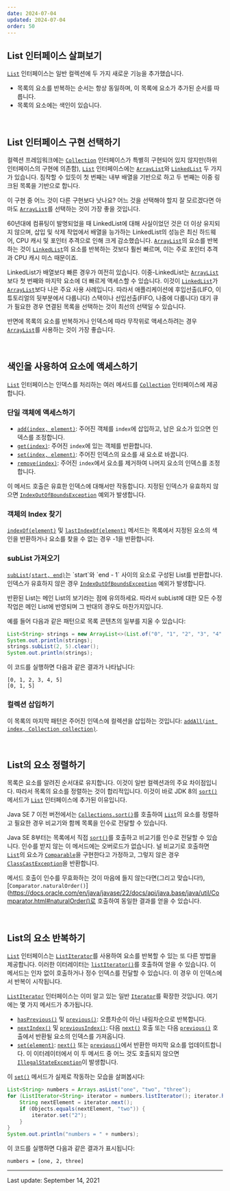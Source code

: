 ```yaml
---
date: 2024-07-04
updated: 2024-07-04
order: 50
---
```

## List 인터페이스 살펴보기

[`List`](https://docs.oracle.com/en/java/javase/22/docs/api/java.base/java/util/List.html) 인터페이스는 일반 컬렉션에 두 가지 새로운 기능을 추가했습니다.

- 목록의 요소를 반복하는 순서는 항상 동일하며, 이 목록에 요소가 추가된 순서를 따릅니다.
- 목록의 요소에는 색인이 있습니다.

 

## List 인터페이스 구현 선택하기

컬렉션 프레임워크에는 [`Collection`](https://docs.oracle.com/en/java/javase/22/docs/api/java.base/java/util/Collection.html) 인터페이스가 특별히 구현되어 있지 않지만(하위 인터페이스의 구현에 의존함), [`List`](https://docs.oracle.com/en/java/javase/22/docs/api/java.base/java/util/List.html) 인터페이스에는 [`ArrayList`](https://docs.oracle.com/en/java/javase/22/docs/api/java.base/java/util/ArrayList.html)와 [`LinkedList`](https://docs.oracle.com/en/java/javase/22/docs/api/java.base/java/util/LinkedList.html) 두 가지가 있습니다. 짐작할 수 있듯이 첫 번째는 내부 배열을 기반으로 하고 두 번째는 이중 링크된 목록을 기반으로 합니다.

이 구현 중 어느 것이 다른 구현보다 낫나요? 어느 것을 선택해야 할지 잘 모르겠다면 아마도 [`ArrayList`](https://docs.oracle.com/en/java/javase/22/docs/api/java.base/java/util/ArrayList.html)를 선택하는 것이 가장 좋을 것입니다.

60년대에 컴퓨팅이 발명되었을 때 LinkedList에 대해 사실이었던 것은 더 이상 유지되지 않으며, 삽입 및 삭제 작업에서 배열을 능가하는 LinkedList의 성능은 최신 하드웨어, CPU 캐시 및 포인터 추격으로 인해 크게 감소했습니다. [`ArrayList`](https://docs.oracle.com/en/java/javase/22/docs/api/java.base/java/util/ArrayList.html)의 요소를 반복하는 것이 [`LinkedList`](https://docs.oracle.com/en/java/javase/22/docs/api/java.base/java/util/LinkedList.html)의 요소를 반복하는 것보다 훨씬 빠르며, 이는 주로 포인터 추격과 CPU 캐시 미스 때문이죠.

LinkedList가 배열보다 빠른 경우가 여전히 있습니다. 이중-LinkedList는 [`ArrayList`](https://docs.oracle.com/en/java/javase/22/docs/api/java.base/java/util/ArrayList.html)보다 첫 번째와 마지막 요소에 더 빠르게 액세스할 수 있습니다. 이것이 [`LinkedList`](https://docs.oracle.com/en/java/javase/22/docs/api/java.base/java/util/LinkedList.html)가 [`ArrayList`](https://docs.oracle.com/en/java/javase/22/docs/api/java.base/java/util/ArrayList.html)보다 나은 주요 사용 사례입니다. 따라서 애플리케이션에 후입선출(LIFO, 이 튜토리얼의 뒷부분에서 다룹니다) 스택이나 선입선출(FIFO, 나중에 다룹니다) 대기 큐가 필요한 경우 연결된 목록을 선택하는 것이 최선의 선택일 수 있습니다.

반면에 목록의 요소를 반복하거나 인덱스에 따라 무작위로 액세스하려는 경우 [`ArrayList`](https://docs.oracle.com/en/java/javase/22/docs/api/java.base/java/util/ArrayList.html)를 사용하는 것이 가장 좋습니다.

 

## 색인을 사용하여 요소에 액세스하기

[`List`](https://docs.oracle.com/en/java/javase/22/docs/api/java.base/java/util/List.html) 인터페이스는 인덱스를 처리하는 여러 메서드를 [`Collection`](https://docs.oracle.com/en/java/javase/22/docs/api/java.base/java/util/Collection.html) 인터페이스에 제공합니다.

### 단일 객체에 액세스하기

- [`add(index, element)`](https://docs.oracle.com/en/java/javase/22/docs/api/java.base/java/util/List.html#add(int,E)): 주어진 객체를 `index`에 삽입하고, 남은 요소가 있으면 인덱스를 조정합니다.
- [`get(index)`](https://docs.oracle.com/en/java/javase/22/docs/api/java.base/java/util/List.html#get(int)): 주어진 `index`에 있는 객체를 반환합니다.
- [`set(index, element)`](https://docs.oracle.com/en/java/javase/22/docs/api/java.base/java/util/List.html#set(int,E)): 주어진 인덱스의 요소를 새 요소로 바꿉니다.
- [`remove(index)`](https://docs.oracle.com/en/java/javase/22/docs/api/java.base/java/util/List.html#remove(int)): 주어진 `index`에서 요소를 제거하여 나머지 요소의 인덱스를 조정합니다.

이 메서드 호출은 유효한 인덱스에 대해서만 작동합니다. 지정된 인덱스가 유효하지 않으면 [`IndexOutOfBoundsException`](https://docs.oracle.com/en/java/javase/22/docs/api/java.base/java/lang/IndexOutOfBoundsException.html) 예외가 발생합니다.

### 객체의 Index 찾기

[`indexOf(element)`](https://docs.oracle.com/en/java/javase/22/docs/api/java.base/java/util/List.html#indexOf(java.lang.Object)) 및 [`lastIndexOf(element)`](https://docs.oracle.com/en/java/javase/22/docs/api/java.base/java/util/List.html#lastIndexOf(java.lang.Object)) 메서드는 목록에서 지정된 요소의 색인을 반환하거나 요소를 찾을 수 없는 경우 -1을 반환합니다.

### subList 가져오기

[`subList(start, end)`](https://docs.oracle.com/en/java/javase/22/docs/api/java.base/java/util/List.html#subList(int,int))는 `start`와 `end - 1` 사이의 요소로 구성된 List를 반환합니다. 인덱스가 유효하지 않은 경우 [`IndexOutOfBoundsException`](https://docs.oracle.com/en/java/javase/22/docs/api/java.base/java/lang/IndexOutOfBoundsException.html) 예외가 발생합니다.

반환된 List는 메인 List의 보기라는 점에 유의하세요. 따라서 subList에 대한 모든 수정 작업은 메인 List에 반영되며 그 반대의 경우도 마찬가지입니다.

예를 들어 다음과 같은 패턴으로 목록 콘텐츠의 일부를 지울 수 있습니다:

```java
List<String> strings = new ArrayList<>(List.of("0", "1", "2", "3", "4", "5"));
System.out.println(strings);
strings.subList(2, 5).clear();
System.out.println(strings);
```

이 코드를 실행하면 다음과 같은 결과가 나타납니다:

```text
[0, 1, 2, 3, 4, 5]
[0, 1, 5]
```

### 컬렉션 삽입하기

이 목록의 마지막 패턴은 주어진 인덱스에 컬렉션을 삽입하는 것입니다: [`addAll(int index, Collection collection)`](https://docs.oracle.com/en/java/javase/22/docs/api/java.base/java/util/List.html#addAll(int,java.util.Collection)).

 

## List의 요소 정렬하기

목록은 요소를 알려진 순서대로 유지합니다. 이것이 일반 컬렉션과의 주요 차이점입니다. 따라서 목록의 요소를 정렬하는 것이 합리적입니다. 이것이 바로 JDK 8의 [`sort()`](https://docs.oracle.com/en/java/javase/22/docs/api/java.base/java/util/List.html#sort(java.util.Comparator)) 메서드가 [`List`](https://docs.oracle.com/en/java/javase/22/docs/api/java.base/java/util/List.html) 인터페이스에 추가된 이유입니다.

Java SE 7 이전 버전에서는 [`Collections.sort()`](https://docs.oracle.com/en/java/javase/22/docs/api/java.base/java/util/List.html)를 호출하여 [`List`](https://docs.oracle.com/en/java/javase/22/docs/api/java.base/java/util/Collections.html#sort(java.util.List))의 요소를 정렬하고 필요한 경우 비교기와 함께 목록을 인수로 전달할 수 있습니다.

Java SE 8부터는 목록에서 직접 [`sort()`](https://docs.oracle.com/en/java/javase/22/docs/api/java.base/java/util/List.html#sort(java.util.Comparator))를 호출하고 비교기를 인수로 전달할 수 있습니다. 인수를 받지 않는 이 메서드에는 오버로드가 없습니다. 널 비교기로 호출하면 [`List`](https://docs.oracle.com/en/java/javase/22/docs/api/java.base/java/util/List.html)의 요소가 [`Comparable`](https://docs.oracle.com/en/java/javase/22/docs/api/java.base/java/lang/Comparable.html)을 구현한다고 가정하고, 그렇지 않은 경우 [`ClassCastException`](https://docs.oracle.com/en/java/javase/22/docs/api/java.base/java/lang/ClassCastException.html)을 반환합니다.

메서드 호출이 인수를 무효화하는 것이 마음에 들지 않는다면(그리고 맞습니다!), [`Comparator.naturalOrder()`](https://docs.oracle.com/en/java/javase/22/docs/api/java.base/java/util/Comparator.html#naturalOrder()로 호출하여 동일한 결과를 얻을 수 있습니다.

 

## List의 요소 반복하기

[`List`](https://docs.oracle.com/en/java/javase/22/docs/api/java.base/java/util/List.html) 인터페이스는 [`ListIterator`](https://docs.oracle.com/en/java/javase/22/docs/api/java.base/java/util/ListIterator.html)를 사용하여 요소를 반복할 수 있는 또 다른 방법을 제공합니다. 이러한 이터레이터는 [`listIterator()`](https://docs.oracle.com/en/java/javase/22/docs/api/java.base/java/util/List.html#listIterator())를 호출하여 얻을 수 있습니다. 이 메서드는 인자 없이 호출하거나 정수 인덱스를 전달할 수 있습니다. 이 경우 이 인덱스에서 반복이 시작됩니다.

[`ListIterator`](https://docs.oracle.com/en/java/javase/22/docs/api/java.base/java/util/ListIterator.html) 인터페이스는 이미 알고 있는 일반 [`Iterator`](https://docs.oracle.com/en/java/javase/22/docs/api/java.base/java/util/Iterator.html)를 확장한 것입니다. 여기에는 몇 가지 메서드가 추가됩니다.

- [`hasPrevious()`](https://docs.oracle.com/en/java/javase/22/docs/api/java.base/java/util/ListIterator.html#hasPrevious()) 및 [`previous()`](https://docs.oracle.com/en/java/javase/22/docs/api/java.base/java/util/ListIterator.html#previous()): 오름차순이 아닌 내림차순으로 반복합니다.
- [`nextIndex()`](https://docs.oracle.com/en/java/javase/22/docs/api/java.base/java/util/ListIterator.html#nextIndex()) 및 [`previousIndex()`](https://docs.oracle.com/en/java/javase/22/docs/api/java.base/java/util/ListIterator.html#previousIndex()): 다음 [`next()`](https://docs.oracle.com/en/java/javase/22/docs/api/java.base/java/util/ListIterator.html#next()) 호출 또는 다음 [`previous()`](https://docs.oracle.com/en/java/javase/22/docs/api/java.base/java/util/ListIterator.html#previous()) 호출에서 반환될 요소의 인덱스를 가져옵니다.
- [`set(element)`](https://docs.oracle.com/en/java/javase/22/docs/api/java.base/java/util/ListIterator.html#set(E)): [`next()`](https://docs.oracle.com/en/java/javase/22/docs/api/java.base/java/util/ListIterator.html#next()) 또는 [`previous()`](https://docs.oracle.com/en/java/javase/22/docs/api/java.base/java/util/ListIterator.html#previous())에서 반환한 마지막 요소를 업데이트합니다. 이 이터레이터에서 이 두 메서드 중 어느 것도 호출되지 않으면 [`IllegalStateException`](https://docs.oracle.com/en/java/javase/22/docs/api/java.base/java/lang/IllegalStateException.html)이 발생합니다.

이 [`set()`](https://docs.oracle.com/en/java/javase/22/docs/api/java.base/java/util/ListIterator.html#set(E)) 메서드가 실제로 작동하는 모습을 살펴봅시다:

```java
List<String> numbers = Arrays.asList("one", "two", "three");
for (ListIterator<String> iterator = numbers.listIterator(); iterator.hasNext();) {
    String nextElement = iterator.next();
    if (Objects.equals(nextElement, "two")) {
        iterator.set("2");
    }
}
System.out.println("numbers = " + numbers);
```

이 코드를 실행하면 다음과 같은 결과가 표시됩니다:

```text
numbers = [one, 2, three]
```

---
Last update: September 14, 2021